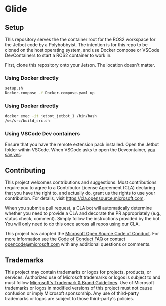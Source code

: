 # Glide

## Setup
This repository serves the the container root for the ROS2 workspace for the Jetbot code by a Polyhobbyist. The intention is for this repo to be cloned on the host operating system, and use Docker compose or VSCode DevContainers to start a ROS2 container to work in.

First, clone this repository onto your Jetson. The location doesn't matter.

### Using Docker directly
``` bash
setup.sh
Docker-compose -f Docker-compose.yaml up
```

### Using Docker directly
``` bash
docker exec -it jetbot_jetbot_1 /bin/bash
/ws/src/build_src.sh
```

### Using VSCode Dev containers
Ensure that you have the remote extension pack installed.
Open the Jetbot folder within VSCode. 
When VSCode asks to open the Devcontainer, [you say yes](https://youtu.be/jCe5vfQx50c?t=118).

## Contributing

This project welcomes contributions and suggestions.  Most contributions require you to agree to a
Contributor License Agreement (CLA) declaring that you have the right to, and actually do, grant us
the rights to use your contribution. For details, visit https://cla.opensource.microsoft.com.

When you submit a pull request, a CLA bot will automatically determine whether you need to provide
a CLA and decorate the PR appropriately (e.g., status check, comment). Simply follow the instructions
provided by the bot. You will only need to do this once across all repos using our CLA.

This project has adopted the [Microsoft Open Source Code of Conduct](https://opensource.microsoft.com/codeofconduct/).
For more information see the [Code of Conduct FAQ](https://opensource.microsoft.com/codeofconduct/faq/) or
contact [opencode@microsoft.com](mailto:opencode@microsoft.com) with any additional questions or comments.

## Trademarks

This project may contain trademarks or logos for projects, products, or services. Authorized use of Microsoft 
trademarks or logos is subject to and must follow 
[Microsoft's Trademark & Brand Guidelines](https://www.microsoft.com/en-us/legal/intellectualproperty/trademarks/usage/general).
Use of Microsoft trademarks or logos in modified versions of this project must not cause confusion or imply Microsoft sponsorship.
Any use of third-party trademarks or logos are subject to those third-party's policies.
